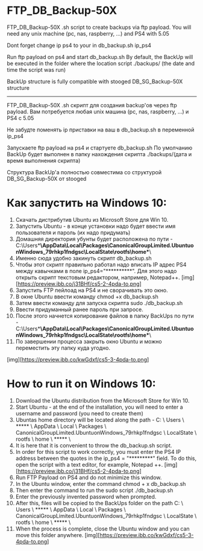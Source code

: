 # FTP_DB_Backup-50X

FTP_DB_Backup-50X .sh script to create backups via ftp payload.
You will need any unix machine (pc, nas, raspberry, ...) and PS4 with 5.05

Dont forget change ip ps4 to your in db_backup.sh  ip_ps4

Run ftp payload on ps4 and start db_backup.sh
By default, the BackUp will be executed in the folder where the location script ./backups/ (the date and time the script was run)

BackUp structure is fully compatible with stooged DB_SG_Backup-50X structure

---------------------------------------------------------------------------------------------------------------------------------------

FTP_DB_Backup-50X .sh скрипт для создания backup'ов через ftp payload. 
Вам потребуется любая unix машина (pc, nas, raspberry, ...) и PS4 с 5.05

Не забудте поменять ip приставки на ваш в db_backup.sh в переменной ip_ps4

Запускаете ftp payload на ps4 и стартуете db_backup.sh
По умолчанию BackUp будет выполнен в папку нахождения скрипта ./backups/(дата и время выполнения скрипта)

Структура BackUp'а полностью совместима со структурой DB_SG_Backup-50X от stooged


# Как запустить на Windows 10:
1. Скачать дистрибутив Ubuntu из Microsoft Store для Win 10.
2. Запустить Ubuntu - в конце установки надо будет ввести имя пользователя и пароль (их надо придумать)
3. Домашняя директория убунты будет расположена по пути - C:\Users\*****\AppData\Local\Packages\CanonicalGroupLimited.UbuntuonWindows_79rhkp1fndgsc\LocalState\rootfs\home\*****\
4. Именно сюда удобно закинуть скрипт db_backup.sh
5. Чтобы этот скрипт правильно работал надо вписать IP адрес PS4 между кавычками в поле ip_ps4="**********". Для этого надо открыть скрипт текстовым редактором, например, Notepad++. 
[img][https://preview.ibb.co/j31BHf/cs5-2-4pda-to.png]
6. Запустить FTP пейлоад на PS4 и не сворачивать это окно.
7. В окне Ubuntu ввести команду chmod +x db_backup.sh
8. Затем ввести команду для запуска скрипта sudo ./db_backup.sh
9. Ввести придуманный ранее пароль при запросе.
10. После этого начнется копирование файлов в папку BackUps по пути - C:\Users\*****\AppData\Local\Packages\CanonicalGroupLimited.UbuntuonWindows_79rhkp1fndgsc\LocalState\rootfs\home\*****\
11. По завершении процесса закрыть окно Ubuntu и можно переместить эту папку куда угодно.

[img][https://preview.ibb.co/kwGdxf/cs5-3-4pda-to.png]


# How to run it on Windows 10:
1. Download the Ubuntu distribution from the Microsoft Store for Win 10.
2. Start Ubuntu - at the end of the installation, you will need to enter a username and password (you need to create them)
3. Ubuntas home directory will be located along the path - C: \ Users \ ***** \ AppData \ Local \ Packages \ CanonicalGroupLimited.UbuntuonWindows_79rhkp1fndgsc \ LocalState \ rootfs \ home \ ***** \
4. It is here that it is convenient to throw the db_backup.sh script.
5. In order for this script to work correctly, you must enter the PS4 IP address between the quotes in the ip_ps4 = "*********" field. To do this, open the script with a text editor, for example, Notepad ++.
[img][https://preview.ibb.co/j31BHf/cs5-2-4pda-to.png]
6. Run FTP Payload on PS4 and do not minimize this window.
7. In the Ubuntu window, enter the command chmod + x db_backup.sh
8. Then enter the command to run the sudo script ./db_backup.sh
9. Enter the previously invented password when prompted.
10. After this, files will be copied to the BackUps folder on the path C: \ Users \ ***** \ AppData \ Local \ Packages \ CanonicalGroupLimited.UbuntuonWindows_79rhkp1fndgsc \ LocalState \ rootfs \ home \ ***** \
11. When the process is complete, close the Ubuntu window and you can move this folder anywhere.
[img][https://preview.ibb.co/kwGdxf/cs5-3-4pda-to.png]
